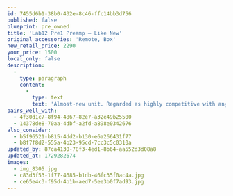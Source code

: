 ```yaml
---
id: 7455d6b1-38b0-432e-8c46-ffc14bb3d756
published: false
blueprint: pre_owned
title: 'Lab12 Pre1 Preamp — Like New'
original_accessories: 'Remote, Box'
new_retail_price: 2290
your_price: 1500
local_only: false
description:
  -
    type: paragraph
    content:
      -
        type: text
        text: 'Almost-new unit. Regarded as highly competitive with any preamp under $10k. A steal at this price.'
pairs_well_with:
  - 4f30d1c7-8f94-4867-82e7-a32e49b25500
  - 14378de8-70aa-4dbf-a2fd-a898e0342676
also_consider:
  - b5f96521-b815-4dd2-b130-e6a266431f77
  - b8f7f8d2-555a-4b23-95cd-7cc3c5c0310a
updated_by: 87ca4130-78f3-4ed1-8b64-aa552d3d08a8
updated_at: 1729282674
images:
  - img_8305.jpg
  - c83d3f53-1f77-4685-b1db-46fc35f0ac4a.jpg
  - ce65e4c3-f95d-4b1b-aed7-5ee3b0f7ad93.jpg
---
```

